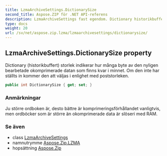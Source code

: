```yaml
---
title: LzmaArchiveSettings.DictionarySize
second_title: Aspose.ZIP för .NET API-referens
description: LzmaArchiveSettings fast egendom. Dictionary historikbuffert storlek indikerar hur många byte av den nyligen bearbetade okomprimerade datan som finns kvar i minnet. Om den inte har ställts in kommer den att väljas i enlighet med poststorleken.
type: docs
weight: 20
url: /sv/net/aspose.zip.lzma/lzmaarchivesettings/dictionarysize/
---
```

## LzmaArchiveSettings.DictionarySize property

Dictionary (historikbuffert) storlek indikerar hur många byte av den nyligen bearbetade okomprimerade datan som finns kvar i minnet. Om den inte har ställts in kommer den att väljas i enlighet med poststorleken.

```csharp
public int DictionarySize { get; set; }
```

### Anmärkningar

Ju större ordboken är, desto bättre är komprimeringsförhållandet vanligtvis, men ordböcker som är större än okomprimerade data är slöseri med RAM.

### Se även

* class [LzmaArchiveSettings](../)
* namnutrymme [Aspose.Zip.LZMA](../../lzmaarchivesettings/)
* hopsättning [Aspose.Zip](../../../)


